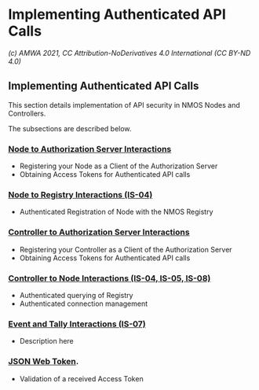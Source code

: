 
# Implementing Authenticated API Calls
_(c) AMWA 2021, CC Attribution-NoDerivatives 4.0 International (CC BY-ND 4.0)_

## Implementing Authenticated API Calls
This section details implementation of API security in NMOS Nodes and Controllers.  

The  subsections are described below.

### [Node to Authorization Server Interactions]((3.1.%20Node%20to%20Authorization%20Server%20Interactions.md))
- Registering your Node as a Client of the Authorization Server
- Obtaining Access Tokens for Authenticated API calls 

### [Node to Registry Interactions (IS-04)](3.2.%20Node%20to%20Registry%20Interactions%20(IS-04).md)
- Authenticated Registration of Node with the NMOS Registry

### [Controller to Authorization Server Interactions](3.3.%20Controller%20to%20Authorization%20Server%20Interactions.md)
- Registering your Controller as a Client of the Authorization Server
- Obtaining Access Tokens for Authenticated API calls 

### [Controller to Node Interactions (IS-04, IS-05, IS-08)](3.4.%20Controller%20to%20Node%20Interactions%20(IS-04,%20IS-05,%20IS-08).md)
- Authenticated querying of Registry
- Authenticated connection management

### [Event and Tally Interactions (IS-07)](3.5.%20Event%20and%20Tally%20Interactions%20(IS-07).md)
- Description here

### [JSON Web Token](3.6.%20JSON%20Web%20Token.md).
- Validation of a received Access Token

<!--stackedit_data:
eyJoaXN0b3J5IjpbNTE5MTI5OTI1XX0=
-->